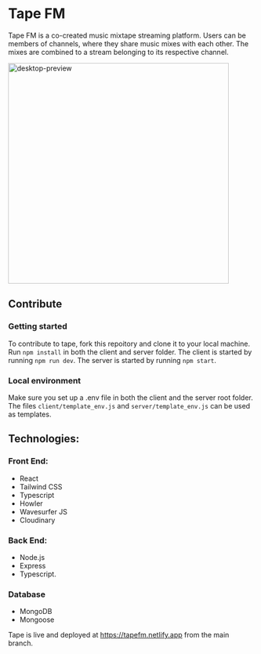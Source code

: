 # Tape FM

Tape FM is a co-created music mixtape streaming platform. Users can be members of channels, where they share music mixes with each other. The mixes are combined to a stream belonging to its respective channel.

<img width="450" alt="desktop-preview" src="https://github.com/JayCeeKay1991/tape/assets/70958275/91dcb405-ee86-4b7e-9cda-c4890c122027">




## Contribute

### Getting started
To contribute to tape, fork this repoitory and clone it to your local machine.
Run `npm install` in both the client and server folder.
The client is started by running `npm run dev`.
The server is started by running `npm start`.

### Local environment
Make sure you set up a .env file in both the client and the server root folder. The files `client/template_env.js` and `server/template_env.js` can be used as templates.

## Technologies:
### Front End:
- React
- Tailwind CSS
- Typescript
- Howler
- Wavesurfer JS
- Cloudinary

### Back End:
- Node.js
- Express
- Typescript.

### Database
- MongoDB
- Mongoose


Tape is live and deployed at https://tapefm.netlify.app from the main branch.
